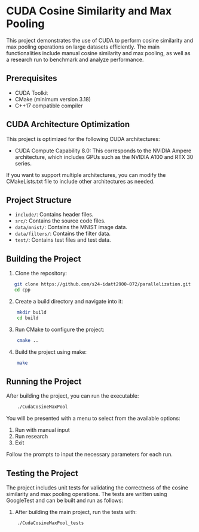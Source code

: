 # CUDA Cosine Similarity and Max Pooling

This project demonstrates the use of CUDA to perform cosine similarity and max pooling operations on large datasets efficiently. 
The main functionalities include manual cosine similarity and max pooling, as well as a research run to benchmark and analyze performance.


## Prerequisites

- CUDA Toolkit
- CMake (minimum version 3.18)
- C++17 compatible compiler


## CUDA Architecture Optimization

This project is optimized for the following CUDA architectures:

- CUDA Compute Capability 8.0: This corresponds to the NVIDIA Ampere architecture, which includes GPUs such as the NVIDIA A100 and RTX 30 series.

If you want to support multiple architectures, you can modify the CMakeLists.txt file to include other architectures as needed.

## Project Structure

- `include/`: Contains header files.
- `src/`: Contains the source code files.
- `data/mnist/`: Contains the MNIST image data.
- `data/filters/`: Contains the filter data.
- `test/`: Contains test files and test data.

## Building the Project

1. Clone the repository:
```sh
   git clone https://github.com/s24-idatt2900-072/parallelization.git
   cd cpp
```

2. Create a build directory and navigate into it:
```bash
    mkdir build
    cd build
```

3. Run CMake to configure the project:
```bash
    cmake ..
```

4. Build the project using make:
```bash
    make
```

## Running the Project

After building the project, you can run the executable:

```bash
    ./CudaCosineMaxPool
```

You will be presented with a menu to select from the available options:

1. Run with manual input
2. Run research
3. Exit

Follow the prompts to input the necessary parameters for each run.

## Testing the Project

The project includes unit tests for validating the correctness of the cosine similarity and max pooling operations. The tests are written using GoogleTest and can be built and run as follows:

1. After building the main project, run the tests with:

```bash
    ./CudaCosineMaxPool_tests
```